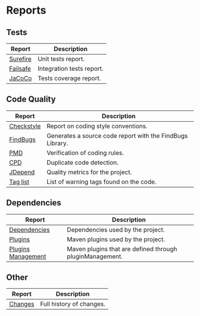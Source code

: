 # Reports

## Tests

|Report|Description|
|---|---|
|[Surefire](./surefire-report.html)|Unit tests report.|
|[Failsafe](./failsafe-report.html)|Integration tests report.|
|[JaCoCo](./jacoco/index.html)|Tests coverage report.|

## Code Quality

|Report|Description|
|---|---|
|[Checkstyle](./checkstyle.html)|Report on coding style conventions.|
|[FindBugs](./findbugs.html)|Generates a source code report with the FindBugs Library.|
|[PMD](./pmd.html)|Verification of coding rules.|
|[CPD](./cpd.html)|Duplicate code detection.|
|[JDepend](./jdepend-report.html)|Quality metrics for the project.|
|[Tag list](./taglist.html)|List of warning tags found on the code.|

## Dependencies

|Report|Description|
|---|---|
|[Dependencies](./dependencies.html)|Dependencies used by the project.|
|[Plugins](./plugins.html)|Maven plugins used by the project.|
|[Plugins Management](./plugin-management.html)|Maven plugins that are defined through pluginManagement.|

## Other

|Report|Description|
|---|---|
|[Changes](./changes-report.html)|Full history of changes.|
